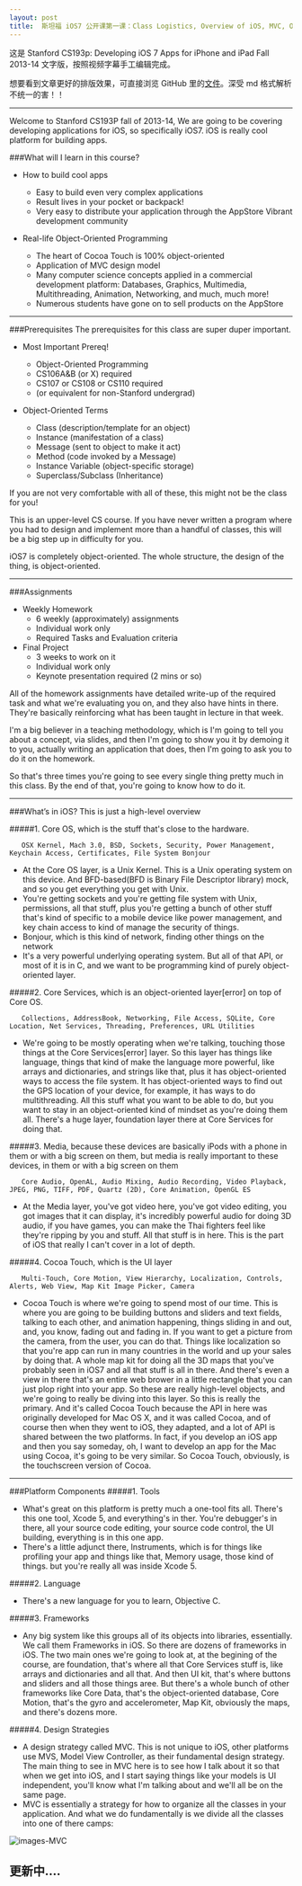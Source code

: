 ```yaml
---
layout: post
title:  斯坦福 iOS7 公开课第一课：Class Logistics, Overview of iOS, MVC, Objective-C
---
```


这是 Stanford CS193p: Developing iOS 7 Apps for iPhone and iPad Fall 2013-14 文字版，按照视频字幕手工编辑完成。

想要看到文章更好的排版效果，可直接浏览 GitHub 里的[文件](https://github.com/JeOam/jeoam.github.io/blob/master/_posts/2014-01-29-Lecture-1-Class-Logistics-Overview-of-iOS-MVC-Objective-C.md)。深受 md 格式解析不统一的害！！

---

Welcome to Stanford CS193P fall of 2013-14, We are going to be covering developing applications for iOS, so specifically iOS7. iOS is really cool platform for building apps. 

###What will I learn in this course?

* How to build cool apps
  * Easy to build even very complex applications
  * Result lives in your pocket or backpack!
  * Very easy to distribute your application through the AppStore Vibrant development community
  
* Real-life Object-Oriented Programming 
  * The heart of Cocoa Touch is 100% object-oriented
  * Application of MVC design model
  * Many computer science concepts applied in a commercial development platform: Databases, Graphics, Multimedia, Multithreading, Animation, Networking, and much, much more! 
  * Numerous students have gone on to sell products on the AppStore

---

###Prerequisites
The prerequisites for this class are super duper important.    

* Most Important Prereq!  
  * Object-Oriented Programming
  * CS106A&B (or X) required
  * CS107 or CS108 or CS110 required
  * (or equivalent for non-Stanford undergrad)

* Object-Oriented Terms
  * Class (description/template for an object)
  * Instance (manifestation of a class) 
  * Message (sent to object to make it act) 
  * Method (code invoked by a Message) 
  * Instance Variable (object-specific storage) 
  * Superclass/Subclass (Inheritance)
  
If you are not very comfortable with all of these, this might not be the class for you! 

This is an upper-level CS course. If you have never written a program where you had to design and implement more than a handful of classes, this will be a big step up in difficulty for you.

iOS7 is completely object-oriented. The whole structure, the design of the thing, is object-oriented.

---

###Assignments

* Weekly Homework
  * 6 weekly (approximately) assignments 
  * Individual work only
  * Required Tasks and Evaluation criteria
* Final Project
  * 3 weeks to work on it
  * Individual work only
  * Keynote presentation required (2 mins or so)
  
All of the homework assignments have detailed write-up of the required task and what we're evaluating you on, and they also have hints in there. They're basically reinforcing what has been taught in lecture in that week.

I'm a big believer in a teaching methodology, which is I'm going to tell you about a concept, via slides, and then I'm going to show you it by demoing it to you, actually writing an application that does, then I'm going to ask you to do it on the homework.

So that's three times you're going to see every single thing pretty much in this class. By the end of that, you're going to know how to do it.

---

###What’s in iOS?
This is just a high-level overview
 
#####1. Core OS, which is the stuff that's close to the hardware.

       OSX Kernel, Mach 3.0, BSD, Sockets, Security, Power Management, Keychain Access, Certificates, File System Bonjour

   * At the Core OS layer, is a Unix Kernel. This is a Unix operating system on this device. And BFD-based(BFD is Binary File Descriptor library) mock, and so you get everything you get with Unix. 
   * You're getting sockets and you're getting file system with Unix, permissions, all that stuff, plus you're getting a bunch of other stuff that's kind of specific to a mobile device like power management, and key chain access to kind of manage the security of things.
   * Bonjour, which is this kind of network, finding other things on the network
   * It's a very powerful underlying operating system. But all of that API, or most of it is in C, and we want to be programming kind of purely object-oriented layer.

#####2. Core Services, which is an object-oriented layer[error] on top of Core OS.  

       Collections, AddressBook, Networking, File Access, SQLite, Core Location, Net Services, Threading, Preferences, URL Utilities

   * We're going to be mostly operating when we're talking, touching those things at the Core Services[error] layer. So this layer has things like language, things that kind of make the language more powerful, like arrays and dictionaries, and strings like that, plus it has object-oriented ways to access the file system. It has object-oriented ways to find out the GPS location of your device, for example, it has ways to do multithreading. All this stuff what you want to be able to do, but you want to stay in an object-oriented kind of mindset as you're doing them all. There's a huge layer, foundation layer there at Core Services for doing that.

#####3. Media, because these devices are basically iPods with a phone in them or with a big screen on them, but media is really important to these devices, in them or with a big screen on them 

       Core Audio, OpenAL, Audio Mixing, Audio Recording, Video Playback, JPEG, PNG, TIFF, PDF, Quartz (2D), Core Animation, OpenGL ES

   * At the Media layer, you've got video here, you've got video editing, you got images that it can display, it's incredibly powerful audio for doing 3D audio, if you have games, you can make the Thai fighters feel like they're ripping by you and stuff. All that stuff is in here. This is the part of iOS that really I can't cover in a lot of depth.

#####4. Cocoa Touch, which is the UI layer

       Multi-Touch, Core Motion, View Hierarchy, Localization, Controls, Alerts, Web View, Map Kit Image Picker, Camera

   * Cocoa Touch is where we're going to spend most of our time. This is where you are going to be building buttons and sliders and text fields, talking to each other, and animation happening, things sliding in and out, and, you know, fading out and fading in. If you want to get a picture from the camera, from the user, you can do that. Things like localization so that you're app can run in many countries in the world and up your sales by doing that. A whole map kit for doing all the 3D maps that you've probably seen in iOS7 and all that stuff is all in there. And there's even a view in there that's an entire web brower in a little rectangle that you can just plop right into your app. So these are really high-level objects, and we're going 
 to really be diving into this layer. So this is really the primary. And it's called Cocoa Touch because the API in here was originally developed for Mac OS X, and it was called Cocoa, and of course then when they went to iOS, they adapted, and a lot of API is shared between the two platforms. In fact, if you develop an iOS app and then you say someday, oh, I want to develop an app for the Mac using Cocoa, it's going to be very similar. So Cocoa Touch, obviously, is the touchscreen version of Cocoa. 

---

###Platform Components
#####1. Tools

   * What's great on this platform is pretty much a one-tool fits all. There's this one tool, Xcode 5, and everything's in ther. You're debugger's in there, all your source code editing, your source code control, the UI building, everything is in this one app. 
   * There's a little adjunct there, Instruments, which is for things like profiling your app and things like that, Memory usage, those kind of things. but you're really all was inside Xcode 5.

#####2. Language

   * There's a new language for you to learn, Objective C.

#####3. Frameworks
   * Any big system like this groups all of its objects into libraries, essentially. We call them Frameworks in iOS. So there are dozens of frameworks in iOS. The two main ones we're going to look at, at the begining of the course, are foundation, that's where all that Core Services stuff is, like arrays and dictionaries and all that.  And then UI kit, that's where buttons and sliders and all those things aree. But there's a whole bunch of other frameworks like Core Data, that's the object-oriented database, Core Motion, that's the gyro and accelerometer, Map Kit, obviously the maps, and there's dozens more.

#####4. Design Strategies
   * A design strategy called MVC. This is not unique to iOS, other platforms use MVS, Model View Controller, as their fundamental design strategy. The main thing to see in MVC here is to see how I talk about it so that when we get into iOS, and I start saying things like your models is UI independent, you'll know what I'm talking about and we'll all be on the same page.
   * MVC is essentially a strategy for how to organize all the classes in your application. And what we do fundamentally is we divide all the classes into one of there camps:

![images-MVC](https://raw.github.com/JeOam/jeoam.github.io/master/images/MVC.png)

更新中....
---

